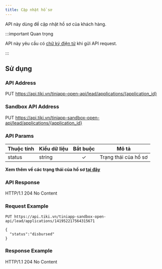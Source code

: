 ```yaml
---
title: Cập nhật hồ sơ
---
```


API này dùng để cập nhật hồ sơ của khách hàng.


:::important Quan trọng

API này yêu cầu có [chữ ký điện tử](../platform-api/calculate-signature) khi gửi API request.

:::

## Sử dụng

### API Address

PUT https://api.tiki.vn/tiniapp-open-api/lead/applications/{application_id}

### Sandbox API Address

PUT https://api.tiki.vn/tiniapp-sandbox-open-api/lead/applications/{application_id}

### API Params

| Thuộc tính | Kiểu dữ liệu | Bắt buộc | Mô tả                |
| ---------- | ------------ | :------: | -------------------- |
| status     | string       |    ✓     | Trạng thái của hồ sơ |

**Xem thêm về các trạng thái của hồ sơ [tại đây](./status.md)**

### API Response

HTTP/1.1 204 No Content

### Request Example

```
PUT https://api.tiki.vn/tiniapp-sandbox-open-api/lead/applications/141952217564315671

{
  "status":"disbursed"
}
```

### Response Example

HTTP/1.1 204 No Content
